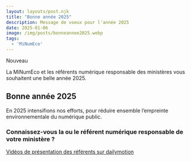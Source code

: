 ```yaml
---
layout: layouts/post.njk
title: "Bonne année 2025"
description: Message de voeux pour l'année 2025
date: 2025-01-06
image: /img/posts/bonneannee2025.webp
tags:
  - 'MiNumEco'
---
```

<p class="fr-badge fr-badge--success fr-badge--no-icon">Nouveau</p>

<!-- chapô-->

La MiNumEco et les référents numérique responsable des ministères vous souhaitent une belle année 2025.

<!-- texte-->

## Bonne année 2025

En 2025 intensifions nos efforts, pour réduire ensemble l’empreinte environnementale du numérique public.

<div class="fr-callout">
    <h3 class="fr-callout__title">Connaissez-vous la ou le référent numérique responsable de votre ministère ?</h3>
    <a class="fr-btn" href="https://www.dailymotion.com/playlist/x8ku42" target="_blank">
			Vidéos de présentation des référents sur dailymotion
    </a>
</div>
